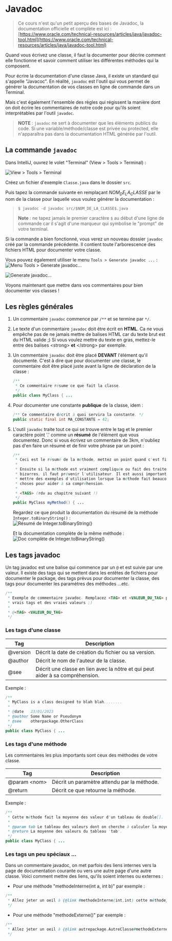 # Javadoc

> Ce cours n'est qu'un petit aperçu des bases de Javadoc, la documentation officielle et complète est ici :  
> [https://www.oracle.com/technical-resources/articles/java/javadoc-tool.html](https://www.oracle.com/technical-resources/articles/java/javadoc-tool.html)

Quand vous écrivez une classe, il faut la documenter pour décrire comment 
elle fonctionne et savoir comment utiliser les différentes méthodes qui la 
composent.

Pour écrire la documentation d'une classe Java, il existe un standard qui 
s'appelle "Javacoc". En réalité, `javadoc` est l'outil qui vous permet de 
générer la documentation de vos classes en ligne de commande dans un Terminal.

Mais c'est également l'ensemble des règles qui régissent la manière dont on doit 
écrire les commentaires de notre code pour qu'ils soient interprétables par
l'outil `javadoc`.

> **NOTE** : `javadoc` ne sert à documenter que les éléments publics du code.
> Si une variable/méthode/classe est privée ou protected, elle n'apparaîtra 
> pas dans la documentation HTML générée par l'outil. 


## La commande `javadoc`

Dans IntelliJ, ouvrez le volet "Terminal" (View > Tools > Terminal) :

![View > Tools > Terminal](img/intellij-menu-view-terminal.png)

Créez un fichier d'exemple `Classe.java` dans le dossier `src`.

Puis tapez la commande suivante en remplaçant $NOM_DE_LA_CLASSE$ par le nom de 
la classe pour laquelle vous voulez générer la documentation :
> `$ javadoc -d javadoc src/$NOM_DE_LA_CLASSE$.java`
>
> **Note** : ne tapez jamais le premier caractère `$` au début d'une ligne de 
> commande car il s'agit d'une marqueur qui symbolise le "prompt" de votre 
> terminal.

Si la commande a bien fonctionné, vous verez un nouveau dossier `javadoc` créé
par la commande précédente. Il contient toute l'arborescence des fichiers HTML
pour documenter votre classe.

Vous pouvez également utiliser le menu `Tools > Generate javadoc ...` :  
![Menu Tools > Generate javadoc...](img/intellij-menu-tools-javadoc.png)  

![Generate javadoc...](img/intellij-fenetre-javadoc.png)

Voyons maintenant que mettre dans vos commentaires pour bien documenter vos 
classes !

## Les règles générales

1. Un commentaire `javadoc` commence par `/**` et se termine par `*/`.

2. Le texte d'un commentaire `javadoc` doit être écrit en **HTML**. Ca ne vous 
empêche pas de ne jamais mettre de balises HTML car du texte brut est du HTML
valide ;) Si vous voulez mettre du texte en gras, mettez-le entre des balises 
\<strong\> **et** \</strong\> par exemple.

3. Un commentaire `javadoc` doit être placé **DEVANT** l'élément
qu'il documente. C'est à dire que pour documenter une classe, le commentaire
doit être placé juste avant la ligne de déclaration de la classe :

	```java
	/**
	 * Ce commentaire résume ce que fait la classe.
	 */
	public class MyClass { ...
	```

4. Pour documenter une constante **publique** de la classe, idem :

	```java
	/** Ce commentaire décrit à quoi servira la constante. */
	public static final int MA_CONSTANTE = 42;
	```

5. L'outil `javadoc` traite tout ce qui se trouve entre le tag et le premier 
caractère point '.' comme un **résumé** de l'élément que vous documentez. Donc
si vous écrivez un commentaire de 3km, n'oubliez pas d'en faire un résumé et 
de finir votre phrase par un point :

	```java
	/**
	 * Ceci est le résumé de la méthode, mettez un point quand c'est fini.
	 * 
	 * Ensuite si la méthode est vraiment compliquée ou fait des traitements 
	 * bizarres, il faut prévenir l'utilisateur. Il est aussi important de bien 
	 * mettre des exemples d'utilisation lorsque la méthode fait beaucoup de 
	 * choses pour aider à sa compréhension.
	 *
	 * <TAGS> (rdv au chapitre suivant !)
	 */
	public MyClass myMethod() { ...
	```
	
	Regardez ce que produit la documentation du résumé de la méthode 
	`Integer.toBinaryString()` :  
	![Résumé de Integer.toBinaryString()](img/javadoc-integer-tobinstring-complete.png)
	
	Et la documentation complète de la même méthode :  
	![Doc complète de Integer.toBinaryString()](img/javadoc-integer-tobinstring.png)


## Les tags javadoc

Un tag javadoc est une balise qui commence par un `@` et est suivie par une 
valeur. Il existe des tags qui se mettent dans les entêtes de fichiers pour 
documenter le package, des tags prévus pour documenter la classe, des tags pour 
documenter les paramètres des méthodes ...etc.

```java
/**
 * Exemple de commentaire javadoc. Remplacez <TAG> et <VALEUR_DU_TAG> par des
 * vrais tags et des vraies valeurs ;)
 *
 * @<TAG> <VALEUR_DU_TAG>
 */
```

### Les tags d'une classe

| Tag          | Description                                             |
|--------------|---------------------------------------------------------|
| @version     | Décrit la date de création du fichier ou sa version.    |
| @author      | Décrit le nom de l'auteur de la classe.                 |
| @see         | Décrit une classe en lien avec la nôtre et qui peut aider à sa compréhension.|

Exemple :

```java
/**
 * MyClass is a class designed to blah blah........
 *
 * @date   23/01/2023
 * @author Some Name or Pseudonym
 * @see    otherpackage.OtherClass
 */
public class MyClass { ...
```

### Les tags d'une méthode

Les commentaires les plus importants sont ceux des méthodes de votre classe. 

| Tag              | Description                                        |
|------------------|----------------------------------------------------|
| @param \<nom\>   | Décrit un paramètre attendu par la méthode.        |
| @return          | Décrit ce que retourne la méthode.                 |

Exemple :

```java
/**
 * Cette méthode fait la moyenne des valeur d'un tableau de double[].
 *
 * @param tab Le tableau des valeurs dont on cherche à calculer la moyenne.
 * @return La moyenne des valeurs du tableau 'tab'.
 */
public class MyClass { ...
```


### Les tags un peu spéciaux ...


Dans un commentaire javadoc, on met parfois des liens internes vers la page de 
documentation courante ou vers une autre page d'une autre classe. Voici comment
mettre des liens, qu'ils soient internes ou externes :

- Pour une méthode "methodeInterne(int a, int b)" par exemple :  

```java
/**
 * Allez jeter un oeil à {@link #methodeInterne(int,int) cette méthode}
 */
```

- Pour une méthode "methodeExterne()" par exemple :  

```java
/**
 * Allez jeter un oeil à {@link autrepackage.AutreClasse#methodeExterne() cette méthode}
 */
```
